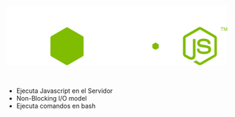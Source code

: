 <img src="img/nodejs-logo.svg" width="500px" />

&nbsp;

* Ejecuta Javascript en el Servidor
* Non-Blocking I/O model
* Ejecuta comandos en bash
